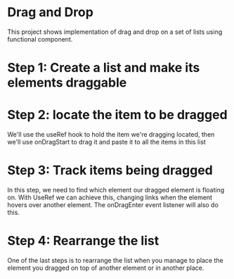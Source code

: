
# Drag and Drop 

This project shows implementation of drag and drop on a set of lists using functional component.


# Step 1: Create a list and make its elements draggable

# Step 2: locate the item to be dragged
We'll use the useRef hook to hold the item we're dragging located, then we'll use onDragStart to drag it and paste it to all the items in this list

# Step 3: Track items being dragged

In this step, we need to find which element our dragged element is floating on. With UseRef we can achieve this, changing links when the element hovers over another element. The onDragEnter event listener will also do this.

# Step 4: Rearrange the list

One of the last steps is to rearrange the list when you manage to place the element you dragged on top of another element or in another place.
